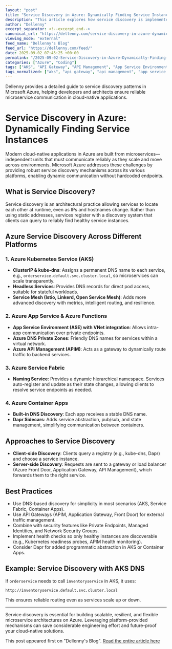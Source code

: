 ```yaml
---
layout: "post"
title: "Service Discovery in Azure: Dynamically Finding Service Instances"
description: "This article explores how service discovery is implemented within Microsoft Azure environments, focusing on various Azure platforms such as Azure Kubernetes Service (AKS), Azure App Service, Azure Container Apps, and Azure Service Fabric. It provides an in-depth look at the architectural patterns, mechanisms, and best practices that enable microservices to dynamically locate and communicate with each other despite scaling and shifting environments. The post covers DNS-based and API gateway-based approaches, practical examples, and security considerations, equipping architects and developers with actionable guidance to build scalable and resilient cloud-native applications in Azure."
author: "Dellenny"
excerpt_separator: <!--excerpt_end-->
canonical_url: "https://dellenny.com/service-discovery-in-azure-dynamically-finding-service-instances/"
viewing_mode: "external"
feed_name: "Dellenny's Blog"
feed_url: "https://dellenny.com/feed/"
date: 2025-09-02 07:45:25 +00:00
permalink: "/2025-09-02-Service-Discovery-in-Azure-Dynamically-Finding-Service-Instances.html"
categories: ["Azure", "Coding"]
tags: ["AKS", "API Gateway", "API Management", "App Service Environment", "Architecture", "Azure", "Azure App Service", "Azure Container Apps", "Cloud Architecture", "Coding", "Dapr", "DNS", "Kubernetes", "Microservices", "Platform as A Service", "Posts", "Service Discovery", "Service Fabric", "Service Mesh", "Solution Architecture"]
tags_normalized: ["aks", "api gateway", "api management", "app service environment", "architecture", "azure", "azure app service", "azure container apps", "cloud architecture", "coding", "dapr", "dns", "kubernetes", "microservices", "platform as a service", "posts", "service discovery", "service fabric", "service mesh", "solution architecture"]
---
```


Dellenny provides a detailed guide to service discovery patterns in Microsoft Azure, helping developers and architects ensure reliable microservice communication in cloud-native applications.<!--excerpt_end-->

# Service Discovery in Azure: Dynamically Finding Service Instances

Modern cloud-native applications in Azure are built from microservices—independent units that must communicate reliably as they scale and move across environments. Microsoft Azure addresses these challenges by providing robust service discovery mechanisms across its various platforms, enabling dynamic communication without hardcoded endpoints.

## What is Service Discovery?

Service discovery is an architectural practice allowing services to locate each other at runtime, even as IPs and hostnames change. Rather than using static addresses, services register with a discovery system that clients can query to reliably find healthy service instances.

## Azure Service Discovery Across Different Platforms

### 1. Azure Kubernetes Service (AKS)

- **ClusterIP & kube-dns**: Assigns a permanent DNS name to each service, e.g., `orderservice.default.svc.cluster.local`, so microservices can scale transparently.
- **Headless Services**: Provides DNS records for direct pod access, suitable for stateful workloads.
- **Service Mesh (Istio, Linkerd, Open Service Mesh)**: Adds more advanced discovery with metrics, intelligent routing, and resilience.

### 2. Azure App Service & Azure Functions

- **App Service Environment (ASE) with VNet integration**: Allows intra-app communication over private endpoints.
- **Azure DNS Private Zones**: Friendly DNS names for services within a virtual network.
- **Azure API Management (APIM)**: Acts as a gateway to dynamically route traffic to backend services.

### 3. Azure Service Fabric

- **Naming Service**: Provides a dynamic hierarchical namespace. Services auto-register and update as their state changes, allowing clients to resolve service endpoints as needed.

### 4. Azure Container Apps

- **Built-in DNS Discovery**: Each app receives a stable DNS name.
- **Dapr Sidecars**: Adds service abstraction, pub/sub, and state management, simplifying communication between containers.

## Approaches to Service Discovery

- **Client-side Discovery**: Clients query a registry (e.g., kube-dns, Dapr) and choose a service instance.
- **Server-side Discovery**: Requests are sent to a gateway or load balancer (Azure Front Door, Application Gateway, API Management), which forwards them to the right service.

## Best Practices

- Use DNS-based discovery for simplicity in most scenarios (AKS, Service Fabric, Container Apps).
- Use API Gateways (APIM, Application Gateway, Front Door) for external traffic management.
- Combine with security features like Private Endpoints, Managed Identities, and Network Security Groups.
- Implement health checks so only healthy instances are discoverable (e.g., Kubernetes readiness probes, APIM health monitoring).
- Consider Dapr for added programmatic abstraction in AKS or Container Apps.

## Example: Service Discovery with AKS DNS

If `orderservice` needs to call `inventoryservice` in AKS, it uses:

```
http://inventoryservice.default.svc.cluster.local
```

This ensures reliable routing even as services scale up or down.

---

Service discovery is essential for building scalable, resilient, and flexible microservice architectures on Azure. Leveraging platform-provided mechanisms can save considerable engineering effort and future-proof your cloud-native solutions.

This post appeared first on "Dellenny's Blog". [Read the entire article here](https://dellenny.com/service-discovery-in-azure-dynamically-finding-service-instances/)
